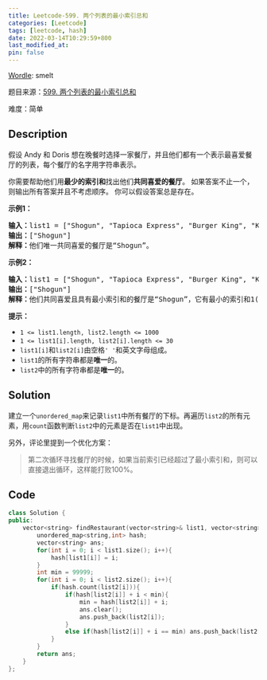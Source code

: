 ```yaml
---
title: Leetcode-599. 两个列表的最小索引总和
categories: [Leetcode]
tags: [leetcode, hash]
date: 2022-03-14T10:29:59+800
last_modified_at: 
pin: false
---
```


[Wordle](https://www.nytimes.com/games/wordle/index.html): smelt

题目来源：[599. 两个列表的最小索引总和](https://leetcode-cn.com/problems/minimum-index-sum-of-two-lists/)

难度：简单

## Description

假设 Andy 和 Doris 想在晚餐时选择一家餐厅，并且他们都有一个表示最喜爱餐厅的列表，每个餐厅的名字用字符串表示。

你需要帮助他们用**最少的索引和**找出他们**共同喜爱的餐厅**。 如果答案不止一个，则输出所有答案并且不考虑顺序。 你可以假设答案总是存在。



**示例1：**

<pre>
<strong>输入：</strong>list1 = ["Shogun", "Tapioca Express", "Burger King", "KFC"]，list2 = ["Piatti", "The Grill at Torrey Pines", "Hungry Hunter Steakhouse", "Shogun"]
<strong>输出：</strong>["Shogun"]
<strong>解释：</strong>他们唯一共同喜爱的餐厅是“Shogun”。
</pre>

**示例2：**

<pre>
<strong>输入：</strong>list1 = ["Shogun", "Tapioca Express", "Burger King", "KFC"]，list2 = ["KFC", "Shogun", "Burger King"]
<strong>输出：</strong>["Shogun"]
<strong>解释：</strong>他们共同喜爱且具有最小索引和的餐厅是“Shogun”，它有最小的索引和1(0+1)。
</pre>

**提示：**

- `1 <= list1.length, list2.length <= 1000`
- `1 <= list1[i].length, list2[i].length <= 30`
- `list1[i]`和`list2[i]`由空格`' '`和英文字母组成。
- `list1`的所有字符串都是**唯一**的。
- `list2`中的所有字符串都是**唯一**的。

## Solution

建立一个`unordered_map`来记录`list1`中所有餐厅的下标。再遍历`list2`的所有元素，用`count`函数判断`list2`中的元素是否在`list1`中出现。

另外，评论里提到一个优化方案：

> 第二次循环寻找餐厅的时候，如果当前索引已经超过了最小索引和，则可以直接退出循环，这样能打败100%。


## Code
```c++
class Solution {
public:
    vector<string> findRestaurant(vector<string>& list1, vector<string>& list2) {
        unordered_map<string,int> hash;
        vector<string> ans;
        for(int i = 0; i < list1.size(); i++){
            hash[list1[i]] = i;
        }
        int min = 99999;
        for(int i = 0; i < list2.size(); i++){
            if(hash.count(list2[i])){
                if(hash[list2[i]] + i < min){
                    min = hash[list2[i]] + i;
                    ans.clear();
                    ans.push_back(list2[i]);
                }
                else if(hash[list2[i]] + i == min) ans.push_back(list2[i]);
            }
        }
        return ans;
    }
};
```
